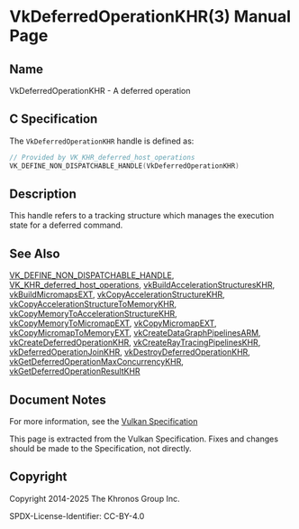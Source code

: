 # VkDeferredOperationKHR(3) Manual Page

## Name

VkDeferredOperationKHR - A deferred operation



## [](#_c_specification)C Specification

The `VkDeferredOperationKHR` handle is defined as:

```c++
// Provided by VK_KHR_deferred_host_operations
VK_DEFINE_NON_DISPATCHABLE_HANDLE(VkDeferredOperationKHR)
```

## [](#_description)Description

This handle refers to a tracking structure which manages the execution state for a deferred command.

## [](#_see_also)See Also

[VK\_DEFINE\_NON\_DISPATCHABLE\_HANDLE](https://registry.khronos.org/vulkan/specs/latest/man/html/VK_DEFINE_NON_DISPATCHABLE_HANDLE.html), [VK\_KHR\_deferred\_host\_operations](https://registry.khronos.org/vulkan/specs/latest/man/html/VK_KHR_deferred_host_operations.html), [vkBuildAccelerationStructuresKHR](https://registry.khronos.org/vulkan/specs/latest/man/html/vkBuildAccelerationStructuresKHR.html), [vkBuildMicromapsEXT](https://registry.khronos.org/vulkan/specs/latest/man/html/vkBuildMicromapsEXT.html), [vkCopyAccelerationStructureKHR](https://registry.khronos.org/vulkan/specs/latest/man/html/vkCopyAccelerationStructureKHR.html), [vkCopyAccelerationStructureToMemoryKHR](https://registry.khronos.org/vulkan/specs/latest/man/html/vkCopyAccelerationStructureToMemoryKHR.html), [vkCopyMemoryToAccelerationStructureKHR](https://registry.khronos.org/vulkan/specs/latest/man/html/vkCopyMemoryToAccelerationStructureKHR.html), [vkCopyMemoryToMicromapEXT](https://registry.khronos.org/vulkan/specs/latest/man/html/vkCopyMemoryToMicromapEXT.html), [vkCopyMicromapEXT](https://registry.khronos.org/vulkan/specs/latest/man/html/vkCopyMicromapEXT.html), [vkCopyMicromapToMemoryEXT](https://registry.khronos.org/vulkan/specs/latest/man/html/vkCopyMicromapToMemoryEXT.html), [vkCreateDataGraphPipelinesARM](https://registry.khronos.org/vulkan/specs/latest/man/html/vkCreateDataGraphPipelinesARM.html), [vkCreateDeferredOperationKHR](https://registry.khronos.org/vulkan/specs/latest/man/html/vkCreateDeferredOperationKHR.html), [vkCreateRayTracingPipelinesKHR](https://registry.khronos.org/vulkan/specs/latest/man/html/vkCreateRayTracingPipelinesKHR.html), [vkDeferredOperationJoinKHR](https://registry.khronos.org/vulkan/specs/latest/man/html/vkDeferredOperationJoinKHR.html), [vkDestroyDeferredOperationKHR](https://registry.khronos.org/vulkan/specs/latest/man/html/vkDestroyDeferredOperationKHR.html), [vkGetDeferredOperationMaxConcurrencyKHR](https://registry.khronos.org/vulkan/specs/latest/man/html/vkGetDeferredOperationMaxConcurrencyKHR.html), [vkGetDeferredOperationResultKHR](https://registry.khronos.org/vulkan/specs/latest/man/html/vkGetDeferredOperationResultKHR.html)

## [](#_document_notes)Document Notes

For more information, see the [Vulkan Specification](https://registry.khronos.org/vulkan/specs/latest/html/vkspec.html#VkDeferredOperationKHR)

This page is extracted from the Vulkan Specification. Fixes and changes should be made to the Specification, not directly.

## [](#_copyright)Copyright

Copyright 2014-2025 The Khronos Group Inc.

SPDX-License-Identifier: CC-BY-4.0